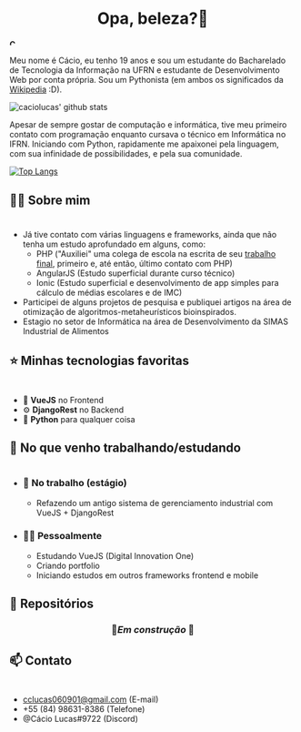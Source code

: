 
<h1 align="center">Opa, beleza?👋</h2>

<h4><a href="README_en.md"><img src="https://img.icons8.com/color/48/000000/usa-circular.png" style="width:10px" alt="Check it in English"/></a>
</h4> 
<!-- <img src="https://img.icons8.com/color/100/000000/brazil-circular.png"/>-->
Meu nome é Cácio, eu tenho 19 anos e sou um estudante do Bacharelado de Tecnologia da Informação na UFRN e estudante de Desenvolvimento Web por conta própria. Sou um Pythonista (em ambos os significados da <a href="https://en.wiktionary.org/wiki/Pythonist">Wikipedia</a> :D).



![caciolucas' github stats](https://github-readme-stats.vercel.app/api?username=caciolucas&count_private=true&show_icons=true&theme=tokyonight&locale=pt-br&include_all_commits=true)

Apesar de sempre gostar de computação e informática, tive meu primeiro contato com programação enquanto cursava o técnico em Informática no IFRN. Iniciando com Python, rapidamente me apaixonei pela linguagem, com sua infinidade de possibilidades, e pela sua comunidade. 

[![Top Langs](https://github-readme-stats.vercel.app/api/top-langs/?username=caciolucas&exclude_repo=ITP,infopolitizado&theme=tokyonight&locale=pt-br)](https://github.com/caciolucas/github-readme-stats)



<h2>🙎‍♂️ Sobre mim</h2>

#

- Já tive contato com várias linguagens e frameworks, ainda que não tenha um estudo aprofundado em alguns, como:
    - PHP ("Auxiliei" uma colega de escola na escrita de seu <a href="https://github.com/caciolucas/infopolitizado">trabalho final</a>, primeiro e, até então, último contato com PHP)
    - AngularJS (Estudo superficial durante curso técnico)
    - Ionic (Estudo superficial e desenvolvimento de app simples para cálculo de médias escolares e de IMC)
- Participei de alguns projetos de pesquisa e publiquei artigos na área de otimização de algoritmos-metaheurísticos bioinspirados.
- Estagio no setor de Informática na área de Desenvolvimento da SIMAS Industrial de Alimentos

<h2>⭐ Minhas tecnologias favoritas </h2>

#

- 🎨 <b>VueJS</b> no Frontend
- ⚙️ <b>DjangoRest</b> no Backend
- 🐍 <b>Python</b> para qualquer coisa


<h2>💼 No que venho trabalhando/estudando</h2>

#

- <h3>🏢 No trabalho (estágio)</h3>

    - Refazendo um antigo sistema de gerenciamento industrial com VueJS + DjangoRest

- <h3>🙋‍♂️ Pessoalmente</h3>

    - Estudando VueJS (Digital Innovation One)
    - Criando portfolio 
    - Iniciando estudos em outros frameworks frontend e mobile


<h2>🚀 Repositórios</h2>
<h3 align="center">🚧<i>Em construção</i> 🚧 </h3>


<h2>📫 Contato</h2>

#

 - cclucas060901@gmail.com (E-mail)
 - +55 (84) 98631-8386 (Telefone)
 - @Cácio Lucas#9722 (Discord)



<!-- <a href="https://icons8.com/icon/aRiu1GGi6Aoe/usa">Usa icon by Icons8</a>

<a href="https://icons8.com/icon/zHmH8HpOmM90/brazil">Brazil icon by Icons8</a> -->
